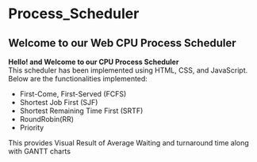 # Process_Scheduler
 <h2>Welcome to our Web CPU Process Scheduler</h2>
            <p><b>Hello! and Welcome to our CPU Process Scheduler </b>
              <br> This scheduler has been implemented using HTML, CSS, and JavaScript. <br>
              Below are the functionalities implemented:</p>
            <ul>
                <li>First-Come, First-Served (FCFS)</li>
                <li>Shortest Job First (SJF)</li>
                <li>Shortest Remaining Time First (SRTF)</li>
                <li>RoundRobin(RR)</li>
                <li>Priority</li>
            </ul>


This provides Visual Result of Average Waiting and turnaround time along with GANTT charts
